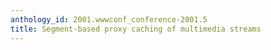 ```yaml
---
anthology_id: 2001.wwwconf_conference-2001.5
title: Segment-based proxy caching of multimedia streams
---
```

